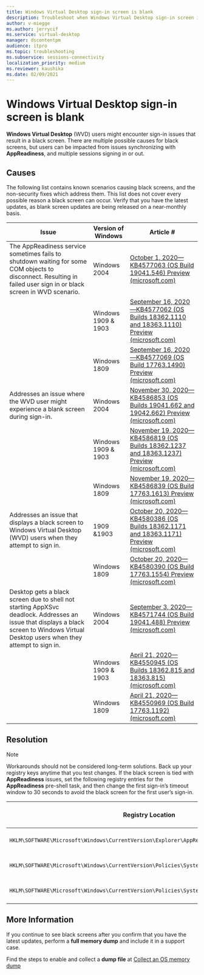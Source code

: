 ```yaml
---
title: Windows Virtual Desktop sign-in screen is blank
description: Troubleshoot when Windows Virtual Desktop sign-in screen is blank
author: v-miegge
ms.author: jerrycif
ms.service: virtual-desktop
manager: dscontentpm
audience: itpro
ms.topic: troubleshooting
ms.subservice: sessions-connectivity
localization_priority: medium
ms.reviewer: kaushika
ms.date: 02/09/2021
---
```


# Windows Virtual Desktop sign-in screen is blank

**Windows Virtual Desktop** (WVD) users might encounter sign-in issues that result in a black screen. There are multiple possible causes for black screens, but users can be impacted from issues synchronizing with **AppReadiness**, and multiple sessions signing in or out.

## Causes

The following list contains known scenarios causing black screens, and the non-security fixes which address them. This list does not cover every possible reason a black screen can occur. Verify that you have the latest updates, as blank screen updates are being released on a near-monthly basis.

|Issue|Version of Windows|Article #|
|---|---|---|
|The AppReadiness service sometimes fails to shutdown waiting for some COM objects to disconnect. Resulting in failed user sign in or black screen in WVD scenario.|Windows 2004|[October 1, 2020—KB4577063 (OS Build 19041.546) Preview (microsoft.com)](https://support.microsoft.com/topic/october-1-2020-kb4577063-os-build-19041-546-preview-7d0e27fb-f971-dbc6-aebe-f3026873412d)|
||Windows 1909 & 1903|[September 16, 2020—KB4577062 (OS Builds 18362.1110 and 18363.1110) Preview (microsoft.com)](https://support.microsoft.com/topic/september-16-2020-kb4577062-os-builds-18362-1110-and-18363-1110-preview-0a7c8d93-3b09-a29f-3ff4-24898996ee15)|
||Windows 1809|[September 16, 2020—KB4577069 (OS Build 17763.1490) Preview (microsoft.com)](https://support.microsoft.com/topic/september-16-2020-kb4577069-os-build-17763-1490-preview-fcc63e7f-dbf1-ab01-9a11-1f79983e8526)|
|Addresses an issue where the WVD user might experience a blank screen during sign-in.|Windows 2004|[November 30, 2020—KB4586853 (OS Builds 19041.662 and 19042.662) Preview (microsoft.com)](https://support.microsoft.com/topic/november-30-2020-kb4586853-os-builds-19041-662-and-19042-662-preview-8fb07fb8-a7dd-ea62-d65e-3305da09f92e)|
||Windows 1909 & 1903|[November 19, 2020—KB4586819 (OS Builds 18362.1237 and 18363.1237) Preview (microsoft.com)](https://support.microsoft.com/topic/november-19-2020-kb4586819-os-builds-18362-1237-and-18363-1237-preview-25cbb849-74af-b8b8-29b8-68aa925e8cc3)|
||Windows 1809|[November 19, 2020—KB4586839 (OS Build 17763.1613) Preview (microsoft.com)](https://support.microsoft.com/topic/november-19-2020-kb4586839-os-build-17763-1613-preview-aeebda71-959c-48e0-204f-7d9dc84db0f0)|
|Addresses an issue that displays a black screen to Windows Virtual Desktop (WVD) users when they attempt to sign in.|1909 &1903|[October 20, 2020—KB4580386 (OS Builds 18362.1171 and 18363.1171) Preview (microsoft.com)](https://support.microsoft.com/topic/october-20-2020-kb4580386-os-builds-18362-1171-and-18363-1171-preview-7a1b577a-fb8b-7d8a-7be9-9908281a2d01)|
||Windows 1809|[October 20, 2020—KB4580390 (OS Build 17763.1554) Preview (microsoft.com)](https://support.microsoft.com/topic/october-20-2020-kb4580390-os-build-17763-1554-preview-ac4799c9-838f-8665-a968-0f19b6cb1049)|
|Desktop gets a black screen due to shell not starting AppXSvc deadlock. Addresses an issue that displays a black screen to Windows Virtual Desktop users when they attempt to sign in.|Windows 2004|[September 3, 2020—KB4571744 (OS Build 19041.488) Preview (microsoft.com)](https://support.microsoft.com/topic/september-3-2020-kb4571744-os-build-19041-488-preview-0efa4a7a-3947-6b9a-589e-c91fdb8ef291)|
||Windows 1909 & 1903|[April 21, 2020—KB4550945 (OS Builds 18362.815 and 18363.815) (microsoft.com)](https://support.microsoft.com/topic/april-21-2020-kb4550945-os-builds-18362-815-and-18363-815-1c4a510e-903d-a051-a959-ed3e2567a1d2)|
||Windows 1809|[April 21, 2020—KB4550969 (OS Build 17763.1192) (microsoft.com)](https://support.microsoft.com/topic/april-21-2020-kb4550969-os-build-17763-1192-ef6db414-da26-863e-f113-868741998b9b)|

## Resolution

> [!NOTE]
> Workarounds should not be considered long-term solutions. Back up your registry keys anytime that you test changes.
If the black screen is tied with **AppReadiness** issues, set the following registry entries for the **AppReadiness** pre-shell task, and then change the first sign-in’s timeout window to 30 seconds to avoid the black screen for the first user’s sign-in.  

|Registry Location|Data Type|Value|New timeout duration|
|---|---|---|---|
|`HKLM\SOFTWARE\Microsoft\Windows\CurrentVersion\Explorer\AppReadinessPreShellTimeoutMs`|Data Type: `DWORD`|Value: `0x7530`|30000 ms = 30s|
|`HKLM\SOFTWARE\Microsoft\Windows\CurrentVersion\Policies\System\FirstLogonTimeout`|Data Type: `DWORD`|Value: `0x1e`|30000 ms = 30s|
|`HKLM\SOFTWARE\Microsoft\Windows\CurrentVersion\Policies\System\DelayedDesktopSwitchTimeout`|Data Type: `DWORD`|Value: `0x1e`|30000 ms = 30s|

## More Information

If you continue to see black screens after you confirm that you have the latest updates, perform a **full memory dump** and include it in a support case.

Find the steps to enable and collect a **dump file** at [Collect an OS memory dump](https://docs.microsoft.com/azure/virtual-machines/troubleshooting/boot-error-troubleshoot-windows#collect-an-os-memory-dump)
